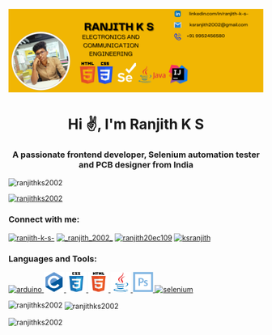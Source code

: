![logo](https://github.com/ranjithks2002/ranjithks2002/blob/main/RANJITH%20K%20S1.png)
<h1 align="center">Hi ✌️, I'm Ranjith K S</h1>
<h3 align="center">A passionate frontend developer, Selenium automation tester and PCB designer from India</h3>

<p align="left"> <img src="https://komarev.com/ghpvc/?username=ranjithks2002&label=Profile%20views&color=0e75b6&style=flat" alt="ranjithks2002" /> </p>

<p align="left"> <a href="https://github.com/ryo-ma/github-profile-trophy"><img src="https://github-profile-trophy.vercel.app/?username=ranjithks2002" alt="ranjithks2002" /></a> </p>

<h3 align="left">Connect with me:</h3>
<p align="left">
<a href="https://linkedin.com/in/ranjith-k-s-" target="blank"><img align="center" src="https://raw.githubusercontent.com/rahuldkjain/github-profile-readme-generator/master/src/images/icons/Social/linked-in-alt.svg" alt="ranjith-k-s-" height="30" width="40" /></a>
<a href="https://instagram.com/_ranjith_2002_" target="blank"><img align="center" src="https://raw.githubusercontent.com/rahuldkjain/github-profile-readme-generator/master/src/images/icons/Social/instagram.svg" alt="_ranjith_2002_" height="30" width="40" /></a>
<a href="https://www.codechef.com/users/ranjith20ec109" target="blank"><img align="center" src="https://cdn.jsdelivr.net/npm/simple-icons@3.1.0/icons/codechef.svg" alt="ranjith20ec109" height="30" width="40" /></a>
<a href="https://www.leetcode.com/ksranjith" target="blank"><img align="center" src="https://raw.githubusercontent.com/rahuldkjain/github-profile-readme-generator/master/src/images/icons/Social/leet-code.svg" alt="ksranjith" height="30" width="40" /></a>
</p>

<h3 align="left">Languages and Tools:</h3>
<p align="left"> <a href="https://www.arduino.cc/" target="_blank" rel="noreferrer"> <img src="https://cdn.worldvectorlogo.com/logos/arduino-1.svg" alt="arduino" width="40" height="40"/> </a> <a href="https://www.cprogramming.com/" target="_blank" rel="noreferrer"> <img src="https://raw.githubusercontent.com/devicons/devicon/master/icons/c/c-original.svg" alt="c" width="40" height="40"/> </a> <a href="https://www.w3schools.com/css/" target="_blank" rel="noreferrer"> <img src="https://raw.githubusercontent.com/devicons/devicon/master/icons/css3/css3-original-wordmark.svg" alt="css3" width="40" height="40"/> </a> <a href="https://www.w3.org/html/" target="_blank" rel="noreferrer"> <img src="https://raw.githubusercontent.com/devicons/devicon/master/icons/html5/html5-original-wordmark.svg" alt="html5" width="40" height="40"/> </a> <a href="https://www.java.com" target="_blank" rel="noreferrer"> <img src="https://raw.githubusercontent.com/devicons/devicon/master/icons/java/java-original.svg" alt="java" width="40" height="40"/> </a> <a href="https://www.photoshop.com/en" target="_blank" rel="noreferrer"> <img src="https://raw.githubusercontent.com/devicons/devicon/master/icons/photoshop/photoshop-line.svg" alt="photoshop" width="40" height="40"/> </a> <a href="https://www.selenium.dev" target="_blank" rel="noreferrer"> <img src="https://raw.githubusercontent.com/detain/svg-logos/780f25886640cef088af994181646db2f6b1a3f8/svg/selenium-logo.svg" alt="selenium" width="40" height="40"/> </a> </p>

<p><img align="left" src="https://github-readme-stats.vercel.app/api/top-langs?username=ranjithks2002&show_icons=true&locale=en&layout=compact" alt="ranjithks2002" /></p>

<p>&nbsp;<img align="center" src="https://github-readme-stats.vercel.app/api?username=ranjithks2002&show_icons=true&locale=en" alt="ranjithks2002" /></p>

<p><img align="center" src="https://github-readme-streak-stats.herokuapp.com/?user=ranjithks2002&" alt="ranjithks2002" /></p>
